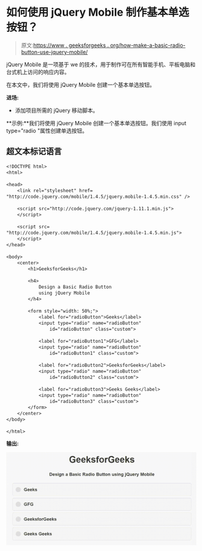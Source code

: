 # 如何使用 jQuery Mobile 制作基本单选按钮？

> 原文:[https://www . geeksforgeeks . org/how-make-a-basic-radio-button-use-jquery-mobile/](https://www.geeksforgeeks.org/how-to-make-a-basic-radio-button-using-jquery-mobile/)

jQuery Mobile 是一项基于 we 的技术，用于制作可在所有智能手机、平板电脑和台式机上访问的响应内容。

在本文中，我们将使用 jQuery Mobile 创建一个基本单选按钮。

**进场:**

*   添加项目所需的 jQuery 移动脚本。

> <link rel="”stylesheet”" href="”http://code.jquery.com/mobile/1.4.5/jquery.mobile-1.4.5.min.css”">

**示例:**我们将使用 jQuery Mobile 创建一个基本单选按钮。我们使用 input type="radio "属性创建单选按钮。

## 超文本标记语言

```
<!DOCTYPE html>
<html>

<head>
    <link rel="stylesheet" href=
"http://code.jquery.com/mobile/1.4.5/jquery.mobile-1.4.5.min.css" />

    <script src="http://code.jquery.com/jquery-1.11.1.min.js">
    </script>

    <script src=
"http://code.jquery.com/mobile/1.4.5/jquery.mobile-1.4.5.min.js">
    </script>
</head>

<body>
    <center>
        <h1>GeeksforGeeks</h1>

        <h4>
            Design a Basic Radio Button
            using jQuery Mobile
        </h4>

        <form style="width: 50%;">
            <label for="radioButton">Geeks</label>
            <input type="radio" name="radioButton" 
                id="radioButton" class="custom">

            <label for="radioButton1">GFG</label>
            <input type="radio" name="radioButton" 
                id="radioButton1" class="custom">

            <label for="radioButton2">GeeksforGeeks</label>
            <input type="radio" name="radioButton" 
                id="radioButton2" class="custom">

            <label for="radioButton3">Geeks Geeks</label>
            <input type="radio" name="radioButton"
                id="radioButton3" class="custom">
        </form>
    </center>
</body>

</html>
```

**输出:**

![](img/3f09c91aa6111984344abb63de3ae3bb.png)